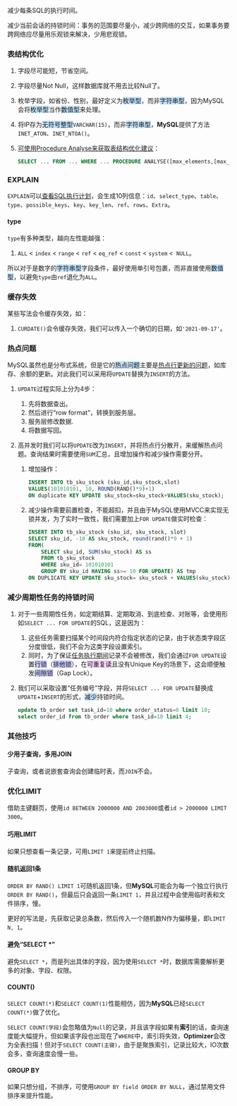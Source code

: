 减少每条SQL的执行时间。

减少当前会话的持锁时间：事务的范围要尽量小，减少跨网络的交互，如果事务要跨网络应尽量用乐观锁来解决，少用悲观锁。



### 表结构优化

1. 字段尽可能短，节省空间。

2. 字段尽量Not Null，这样数据库就不用去比较Null了。

3. 枚举字段，如省份、性别，最好定义为<span style=background:#c2e2ff>枚举型</span>，而非<span style=background:#c2e2ff>字符串型</span>，因为MySQL会将<span style=background:#c2e2ff>枚举型</span>当作<span style=background:#c2e2ff>数值型</span>来处理。

4. 将IP存为<span style=background:#c2e2ff>无符号整型</span>`VARCHAR(15)`，而非<span style=background:#c2e2ff>字符串型</span>，**MySQL**提供了方法`INET_ATON`、`INET_NTOA()`。

5. [可使用Procedure Analyse来获取表结构优化建议](http://www.cnblogs.com/duanxz/p/3968639.html)：

   ```sql
   SELECT ... FROM ... WHERE ... PROCEDURE ANALYSE([max_elements,[max_memory]])
   ```



### EXPLAIN

`EXPLAIN`可以[查看SQL执行计划](https://www.cnblogs.com/xuanzhi201111/p/4175635.html)，会生成10列信息：`id`、`select_type`、`table`、`type`、`possible_keys`、`key`、`key_len`、`ref`、`rows`、`Extra`。

#### type

`type`有多种类型，越向左性能越强：

1. `ALL` < `index` < `range` < `ref` < `eq_ref` < `const` < `system` <` NULL`。

所以对于是数字的<span style=background:#c2e2ff>字符串型</span>字段条件，最好使用单引号包裹，而非直接使用<span style=background:#c2e2ff>数值型</span>，以避免`type`由`ref`退化为`ALL`。



### 缓存失效

某些写法会令缓存失效，如：

1. `CURDATE()`会令缓存失效，我们可以传入一个确切的日期，如`'2021-09-17'`。



### 热点问题

MySQL虽然也是分布式系统，但是它的<span style=background:#c2e2ff>热点问题</span>主要是[热点行更新的问题](https://www.cnblogs.com/wangiqngpei557/p/11962760.html)，如库存、余额的更新。对此我们可以采用将`UPDATE`替换为`INSERT`的方法。

1. `UPDATE`过程实际上分为4步：

   1. 先将数据查出。
   2. 然后进行“row format”，转换到服务层。
   3. 服务层修改数据.
   4. 将数据写回。

2. 高并发时我们可以将`UPDATE`改为`INSERT`，并将热点行分散开，来缓解热点问题。查询结果时需要使用`SUM`汇总，且增加操作和减少操作需要分开。

   1. 增加操作：

      ```sql
      INSERT INTO tb_sku_stock (sku_id,sku_stock,slot)
      VALUES(101010101, 10, ROUND(RAND()*9)+1) 
      ON duplicate KEY UPDATE sku_stock=sku_stock+VALUES(sku_stock);
      ```

   2. 减少操作需要前置检查，不能超扣，并且由于MySQL使用MVCC来实现无锁并发，为了实时一致性，我们需要加上`FOR UPDATE`做实时检查：

      ```sql
      INSERT INTO tb_sku_stock (sku_id, sku_stock, slot)
      SELECT sku_id, -10 AS sku_stock, round(rand()*9 + 1)
      FROM(
          SELECT sku_id, SUM(sku_stock) AS ss
          FROM tb_sku_stock
          WHERE sku_id= 101010101
          GROUP BY sku_id HAVING ss>= 10 FOR UPDATE) AS tmp
      ON DUPLICATE KEY UPDATE sku_stock= sku_stock + VALUES(sku_stock)
      ```



### 减少周期性任务的持锁时间

1. 对于一些周期性任务，如定期结算、定期取消、到底检查、对账等，会使用形如`SELECT ... FOR UPDATE`的SQL，这是因为：

   1. 这些任务需要扫描某个时间段内符合指定状态的记录，由于状态类字段区分度很低，我们不会为这类字段设置索引。
   2. 同时，为了保证<u>任务执行期间</u>记录不会被修改，我们会通过`FOR UPDATE`设置<span style=background:#c9ccff>行锁</span>（<span style=background:#c9ccff>排他锁</span>），在<span style=background:#f8d2ff>可重复读</span>且没有Unique Key的场景下，这会顺便触发<span style=background:#c9ccff>间隙锁</span>（Gap Lock）。

2. 我们可以采取设置“任务编号”字段，并将`SELECT ... FOR UPDATE`替换成`UPDATE`+`INSERT`的形式，<span style=background:#c2e2ff>减少</span>持锁时间。

   ```sql
   update tb_order set task_id=10 where order_status=0 limit 10;
   select order_id from tb_order where task_id=10 limit 4;
   ```



### 其他技巧

#### 少用子查询，多用JOIN

子查询，或者说嵌套查询会创建临时表，而`JOIN`不会。

### 优化LIMIT

借助主键翻页，使用`id BETWEEN 2000000 AND 2003000`或者`id > 2000000 LIMIT 3000`。

#### 巧用LIMIT

如果只想查看一条记录，可用`LIMIT 1`来提前终止扫描。

#### 随机返回1条

`ORDER BY RAND() LIMIT 1`可随机返回1条，但**MySQL**可能会为每一个独立行执行`ORDER BY RAND()`，但最后只会返回一条`LIMIT 1`，并且过程中会使用临时表和文件排序，慢。

更好的写法是，先获取记录总条数，然后传入一个随机数N作为偏移量，即`LIMIT N, 1`。

#### 避免“SELECT *”

避免`SELECT *`，而是列出具体的字段，因为使用`SELECT *`时，数据库需要解析更多的对象、字段、权限。

#### COUNT()

`SELECT COUNT(*)`和`SELECT COUNT(1)`性能相仿，因为**MySQL**已经`SELECT COUNT(*)`做了优化。

`SELECT COUNT(字段)`会忽略值为`Null`的记录，并且该字段如果有**索引**的话，查询速度能大幅提升，但如果该字段也出现在了`WHERE`中，索引将失效，**Optimizer**会改为全表扫描！但对于`SELECT COUNT(主键)`，由于是聚族索引，记录比较大，IO次数会多，查询速度会慢一些。

#### GROUP BY

如果只想分组，不排序，可使用`GROUP BY field ORDER BY NULL`，通过禁用文件排序来提升性能。

